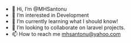 - 👋 Hi, I’m @MHSantonu
- 👀 I’m interested in Development 
- 🌱 I’m currently learning what I should know!
- 💞️ I’m looking to collaborate on laravel projects.
- 📫 How to reach me mhsantonu@yahoo.com

<!---
MHSantonu/MHSantonu is a ✨ special ✨ repository because its `README.md` (this file) appears on your GitHub profile.
You can click the Preview link to take a look at your changes.
--->
